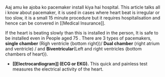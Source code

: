 Aaj amu ke ajoba ko pacemaker install kiya hai hospital.
This article talks all i know about pacemaker, it is used in cases where heart beat is irregular or too slow, it is a small 15 minute procedure but it requires hospitalisation and hence can be convered in [[Medical Insurance]]. 

If the heart is beating slowly than this is installed in the person, It is safe to be installed even in People aged 75 .
There are 3 types of pacemakers, **single chamber** (Righ ventricle {bottom right})/ **Dual chamber** (right atrium and ventricle) / and **Biventricular**(Left and right ventricles {bottom chambers of heart}).

- **[[Electrocardiogram]] (ECG or EKG).** This quick and painless test measures the electrical activity of the heart.